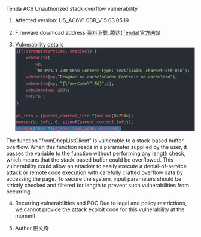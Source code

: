 
Tenda AC6 Unauthorized stack overflow vulnerability

1. Affected version:
US_AC6V1.0BR_V15.03.05.19

1. Firmware download address
[资料下载_腾达(Tenda)官方网站](https://www.tenda.com.cn/download/detail-2681.html)

1. Vulnerability details
![1](/1.png)

The function "fromDhcpListClient" is vulnerable to a stack-based buffer overflow. When this function reads in a parameter supplied by the user, it passes the variable to the function without performing any length check, which means that the stack-based buffer could be overflowed. This vulnerability could allow an attacker to easily execute a denial-of-service attack or remote code execution with carefully crafted overflow data by accessing the page. To secure the system, input parameters should be strictly checked and filtered for length to prevent such vulnerabilities from occurring.

4. Recurring vulnerabilities and POC
Due to legal and policy restrictions, we cannot provide the attack exploit code for this vulnerability at the moment.

5. Author
田文奇
